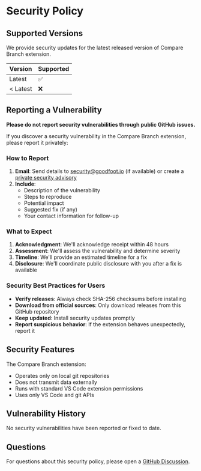 # Security Policy

## Supported Versions

We provide security updates for the latest released version of Compare Branch extension.

| Version  | Supported          |
| -------- | ------------------ |
| Latest   | :white_check_mark: |
| < Latest | :x:                |

## Reporting a Vulnerability

**Please do not report security vulnerabilities through public GitHub issues.**

If you discover a security vulnerability in the Compare Branch extension, please report it privately:

### How to Report

1. **Email**: Send details to security@goodfoot.io (if available) or create a [private security advisory](https://github.com/goodfoot-io/compare-branch-extension/security/advisories/new)
2. **Include**:
   - Description of the vulnerability
   - Steps to reproduce
   - Potential impact
   - Suggested fix (if any)
   - Your contact information for follow-up

### What to Expect

1. **Acknowledgment**: We'll acknowledge receipt within 48 hours
2. **Assessment**: We'll assess the vulnerability and determine severity
3. **Timeline**: We'll provide an estimated timeline for a fix
4. **Disclosure**: We'll coordinate public disclosure with you after a fix is available

### Security Best Practices for Users

- **Verify releases**: Always check SHA-256 checksums before installing
- **Download from official sources**: Only download releases from this GitHub repository
- **Keep updated**: Install security updates promptly
- **Report suspicious behavior**: If the extension behaves unexpectedly, report it

## Security Features

The Compare Branch extension:

- Operates only on local git repositories
- Does not transmit data externally
- Runs with standard VS Code extension permissions
- Uses only VS Code and git APIs

## Vulnerability History

No security vulnerabilities have been reported or fixed to date.

## Questions

For questions about this security policy, please open a [GitHub Discussion](https://github.com/goodfoot-io/compare-branch-extension/discussions).
